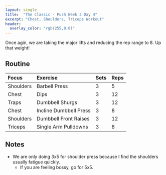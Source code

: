 ```yaml
---
layout: single
title:  "The Classic - Push Week 3 Day 4"
excerpt: "Chest, Shoulders, Triceps Workout"
header:
  overlay_color: "rgb(255,0,0)"
---
```

Once agin, we are taking the major lifts and reducing the rep range to 8. Up that weight!

## Routine

| Focus | Exercise | Sets | Reps |
|:-|:-|:-|:-|
|Shoulders|Barbell Press|3|5|
|Chest|Dips|3|12|
|Traps|Dumbbell Shurgs|3|12|
|Chest|Incline Dumbbell Press|3|8|
|Shoulders|Dumbbell Front Raises|3|12|
|Triceps|Single Arm Pulldowns|3|8|

## Notes

- We are only doing 3x5 for shoulder press because I find the shoulders usually fatigue quickly.
  - If you are feeling bossy, go for 5x5.